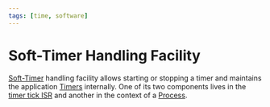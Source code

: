 ```yaml
---
tags: [time, software]
---
```


# Soft-Timer Handling Facility

[Soft-Timer](202405251401.md) handling facility allows starting or stopping a
timer and maintains the application [Timers](202404061106.md) internally. One of
its two components lives in the [timer tick ISR](202405260021.md) and another in
the context of a [Process](202210062301.md).
